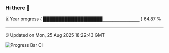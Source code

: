 ### Hi there 👋

⏳ Year progress { ███████████████████▁▁▁▁▁▁▁▁▁▁▁ } 64.87 %

---

⏰ Updated on Mon, 25 Aug 2025 18:22:43 GMT

![Progress Bar CI](https://github.com/liununu/liununu/workflows/Progress%20Bar%20CI/badge.svg)
